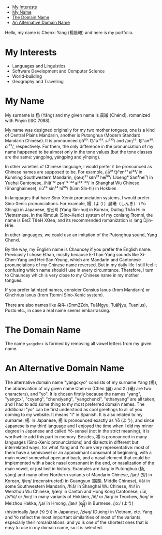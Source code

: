 - [My Interests](#my-interests)
- [My Name](#my-name)
- [The Domain Name](#the-domain-name)
- [An Alternative Domain Name](#an-alternative-domain-name)


Hello, my name is Chenxi Yang (楊晨曦) and here is my portfolio.

# My Interests

- Languages and Linguistics
- Software Development and Computer Science
- World-building
- Geography and Travelling

# My Name

My surname is 杨 (Yáng) and my given name is 晨曦 (Chénxī), romanized with Pinyin (ISO 7098).

My name was designed originally for my two mother tongues, one is a kind of Central Plains Mandarin, another is 
Putonghua (Modern Standard Mandarin Chinese). It is pronounced /jɑ̃⁵³. t͡ʂʰә̃ ⁵³. ɕi²¹³/ and /jɑŋ³⁵. t͡ʂʰən³⁵. ɕi⁵⁵/, respectively. For them, the only difference in the pronunciation of my name happened to
be almost only in the tone values (but the tone classes are the same: yángpíng, yángpíng and yīnpíng).

In other varieties of Chinese language, I would prefer it be pronounced as Chinese names are supposed to be. For example, /jä̃³¹ t͡ʂʰɐn³¹ ɕi⁴⁴/ in Kunming Southwestern Mandarin, /jœ:ŋ²¹ sɐn²¹ hei⁵⁵/ (Joeng⁴ San⁴hei¹) in Yuehai Cantonese, /ɦiã¹¹³ zən¹¹³⁻²² ɕi⁵³⁻⁴⁴/ in Shanghai Wu Chinese (Shanghainese), /iũ²⁴ sin²⁴ hi⁵⁵/ (Iûnn Sîn-hi) in Hokkien. 

In languages that have Sino-Xenic pronunciation systems, I would prefer Sino-Xenic pronunciations. For example, 楊（よう）晨曦（しんぎ） (Yō Shingi) in Japanese, 양신희 (Yang Sin-hui) in Korean, Dương Thần Hi in Vietnamese. In the Rimduk (Sino-Xenic) system of my conlang Ttomni, the name is EerZ T8eH XQea, and its recommended romanization is Iang Djin-Hrie.

In other languages, we could use an imitation of the Putonghua sound, Yang Chenxi.

By the way, my English name is Chauncey if you prefer the English name. 
Previously I chose Ethan, mostly because E-Than-Yang sounds like Xi-Chen-Yang and Hei-San-Yeung,
which are Mandarin and Cantonese pronunciations of my Chinese name reversed.
But in my daily life I still feel it confusing which name should I use in every circumtance.
Therefore, I turn to Chauncey which is very close to my Chinese name in my mother tongues.

If you prefer latinized names, consider Censius Ianus (from Mandarin) or Ginchrius Ianus (from Ttomni Sino-Xenic system).

There are also names like 朵牛 (Dnm2Zdn, TuåNgyu, TuåŊyu, Tuanius), Pusto etc., in case a real name seems embarrassing.

# The Domain Name

The name `yangchnx` is formed by removing all vowel letters from my given name.

# An Alternative Domain Name

The alternative domain name "yangcxyo" consists of my surname Yang (楊), the abbreviation of my given name Chen-xi 
(Chen (晨) and Xi (曦) are two characters), and "yo".
It is chosen firstly because the names "yang", "yangcx", "cxyang", 
"chenxiyang", "yangchenxi", "ethanyang" are all taken, and I had to add some thing to my most preferred 
domain names.
The additional "yo" can be first understood as cool greetings to all of you coming to my website.
It means "I" in Spanish.
It is also related to my surname, 楊. In Japanese, 楊 is pronounced exactly as Yō (よう), and since Japanese 
is my third language and I enjoyed the time when I did my minor degree in Japanese and called Yō-sensei 
(not in the strict meaning), it is worthwhile add this part in memory. Besides, 楊 is pronounced in many 
languages (Sino-Xenic pronunciations) and dialects in different but interrelated ways, for what Yang and Yo are very representative:
most of them have a semivowel or an approximant consonant at beginning, with a main vowel somewhat open and back, 
and a nasal element that could be implemented with a back nasal consonant in the end, or nasalization
of the main vowel, or just lost in history. Examples are /iaŋ/ in Putonghua (杨, yáng) and many other Northern variants of 
Mandarin Chinese, /jaŋ/ (양) in Korean,
/jɨɐŋ/ (reconstructed) in Guangyun (廣韻, Middle Chinese), /iã/ in some Southwestern Mandarin, /ɦiã/ in Shanghai Wu Chinese,
/ɦi/ in Wenzhou Wu Chinese, /jœŋ/ in Canton and Hong Kong Cantonese, /iũ/, /tsʰiũ/ or /iɔŋ/ in many variants of Hokkien,
/iẽ/ or /iaŋ/ in Teochew, /ioŋ/ in Meizhou Hakka, /ʝa/ in Hmong, /jaɴ/ (ရန်) in Burmese,
/joː/ (よう) (historically /jau/ (やう)) in Japanese, /zɨəŋ/ (Dương) in Vietnam, etc. Yang and Yo reflect 
the most important similarities of most of the variants, especially their romanizations, and yo is one of the 
shortest ones that is easy to use in my domain name, so it is selected. 
